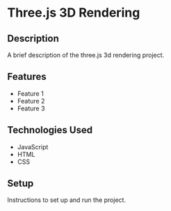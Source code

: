 # Three.js 3D Rendering

## Description

A brief description of the three.js 3d rendering project.

## Features

- Feature 1
- Feature 2
- Feature 3

## Technologies Used

- JavaScript
- HTML
- CSS

## Setup

Instructions to set up and run the project.
